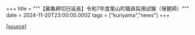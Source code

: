 +++
title = """【募集締切日延長】令和7年度栗山町職員採用試験（保健師）"""
date = 2024-11-20T23:00:00.000Z
tags = ["kuriyama","news"]
+++


[[source]](https://www.town.kuriyama.hokkaido.jp/site/saiyou/29140.html)
